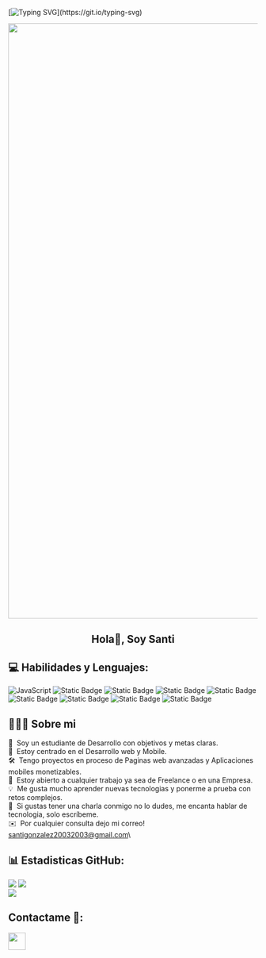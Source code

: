 [![Typing SVG](https://readme-typing-svg.herokuapp.com?multiline=true&width=500&lines=Bienvenid@-A-Mi-Pagina-De-Github!)](https://git.io/typing-svg)



<p align="center">
  <img width="1200" src="assets/241765440-80728820-e06b-4f96-9c9e-9df46f0cc0a5.gif" />
</p>  

<h2 align="center">Hola👋, Soy Santi</h2>


## 💻 Habilidades y Lenguajes:



![JavaScript](https://img.shields.io/badge/JavaScript-3776AB?style=flat-square&logo=JavaScript&logoColor=white)
<img alt="Static Badge" src="https://img.shields.io/badge/HTML-red?style=flat&logo=html5&logoColor=white">
<img alt="Static Badge" src="https://img.shields.io/badge/CSS-green?style=flat&logo=css3&logoColor=white">
<img alt="Static Badge" src="https://img.shields.io/badge/Git-gray?style=flat&logo=git&logoColor=white">
<img alt="Static Badge" src="https://img.shields.io/badge/GitHub-orange?style=flat&logo=github&logoColor=white">
<img alt="Static Badge" src="https://img.shields.io/badge/Sass-pink?style=flat&logo=sass&logoColor=white">
<img alt="Static Badge" src="https://img.shields.io/badge/Tailwind-darkblue?style=flat&logo=tailwindcss&logoColor=white">
<img alt="Static Badge" src="https://img.shields.io/badge/BootStrap-purple?style=flat&logo=bootstrap&logoColor=white">
<img alt="Static Badge" src="https://img.shields.io/badge/ReactJS-blue?style=flat&logo=react&logoColor=white">










## 👨🏻‍💻 Sobre mi

🔭 &nbsp;Soy un estudiante de Desarrollo con objetivos y metas claras.\
🌱 &nbsp;Estoy centrado en el Desarrollo web y Mobile.\
🛠️ &nbsp;Tengo proyectos en proceso de Paginas web avanzadas y Aplicaciones mobiles monetizables.\
💼 &nbsp;Estoy abierto a cualquier trabajo ya sea de Freelance o en una Empresa.\
💡 &nbsp;Me gusta mucho aprender nuevas tecnologias y ponerme a prueba con retos complejos.\
💬 &nbsp;Si gustas tener una charla conmigo no lo dudes, me encanta hablar de tecnologia, solo escríbeme.\
✉️ &nbsp;Por cualquier consulta dejo mi correo! santigonzalez20032003@gmail.com\

<div align="center"> </div>

## 📊 Estadisticas GitHub:

![](https://github-readme-stats.vercel.app/api?username=zantisad&show_icons=true&theme=tokyonight)
![](https://github-readme-streak-stats.herokuapp.com/?user=zantisad&theme=dark&hide_border=false)<br/>
![](https://github-readme-stats.vercel.app/api/top-langs/?username=zantisad&theme=dark&hide_border=false&include_all_commits=true&count_private=true&layout=compact)

## Contactame 👋:

<p>
    <a href="(https://www.linkedin.com/in/santiago-gonzalez-dev/)">
        <img src="https://img.shields.io/badge/linkedin-%230077B5.svg?&style=for-the-badge&logo=linkedin&logoColor=white" height=35>
    </a> 
</p>
